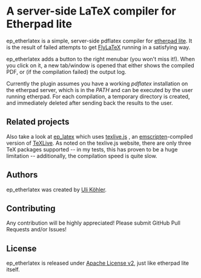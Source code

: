 # A server-side LaTeX compiler for Etherpad lite

ep_etherlatex is a simple, server-side pdflatex compiler for [etherpad lite](https://github.com/ulikoehler/ep_etherlatex).
It is the result of failed attempts to get [FlyLaTeX](https://github.com/alabid/flylatex) running in a satisfying way.

ep_etherlatex adds a button to the right menubar (you won't miss it!). When you click on it, a new tab/window is opened that either shows the compiled PDF, or (if the compilation failed) the output log.

Currently the plugin assumes you have a working *pdflatex* installation on the etherpad server, which is in the *PATH* and can be executed by the user running etherpad. For each compilation, a temporary directory is created, and immediately deleted after sending back the results to the user.

## Related projects

Also take a look at [ep_latex](https://github.com/manuels/ep_latex) which uses [texlive.js](https://github.com/manuels/texlive.js) , an [emscripten](https://github.com/kripken/emscripten)-compiled version of [TeXLive](http://texlive.org). As noted on the texlive.js website, there are only three TeX packages supported -- in my tests, this has proven to be a huge limitation -- additionally, the compilation speed is quite slow.

## Authors

ep_etherlatex was created by [Uli Köhler](http://techoverflow.net).

## Contributing

Any contribution will be highly appreciated!
Please submit GitHub Pull Requests and/or Issues!

## License

ep_etherlatex is released under [Apache License v2](http://www.apache.org/licenses/LICENSE-2.0.html), just like etherpad lite itself.